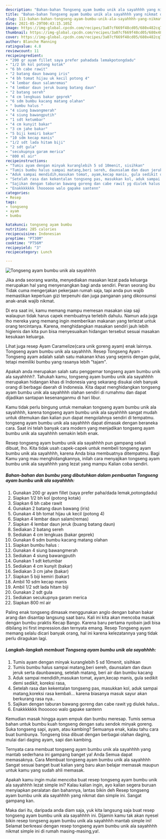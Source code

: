 ```yaml
---
description: "Bahan-bahan Tongseng ayam bumbu unik ala sayahhhh yang nikmat dan Mudah Dibuat"
title: "Bahan-bahan Tongseng ayam bumbu unik ala sayahhhh yang nikmat dan Mudah Dibuat"
slug: 111-bahan-bahan-tongseng-ayam-bumbu-unik-ala-sayahhhh-yang-nikmat-dan-mudah-dibuat
date: 2021-05-29T00:43:15.105Z
image: https://img-global.cpcdn.com/recipes/3a07cf669f48cd05/680x482cq70/tongseng-ayam-bumbu-unik-ala-sayahhhh-foto-resep-utama.jpg
thumbnail: https://img-global.cpcdn.com/recipes/3a07cf669f48cd05/680x482cq70/tongseng-ayam-bumbu-unik-ala-sayahhhh-foto-resep-utama.jpg
cover: https://img-global.cpcdn.com/recipes/3a07cf669f48cd05/680x482cq70/tongseng-ayam-bumbu-unik-ala-sayahhhh-foto-resep-utama.jpg
author: Blanche Manning
ratingvalue: 4.8
reviewcount: 11
recipeingredient:
- "200 gr ayam fillet saya prefer pahadada lemakpotongdadu"
- "1/2 bh kol potong kotak"
- "6 bh cabe rawit"
- "2 batang daun bawang iris"
- "4 bh tomat hijau uk kecil potong 4"
- "4 lembar daun salamremas"
- "4 lembar daun jeruk buang batang daun"
- "2 batang sereh"
- "4 cm lengkuas bakar geprek"
- "6 sdm bumbu kacang matang olahan"
- " bumbu halus "
- "4 siung bawangmerah"
- "4 siung bawangputih"
- "1 sdt ketumbar"
- "4 cm kunyit bakar"
- "3 cm jahe bakar"
- "5 biji kemiri bakar"
- "10 sdm kecap manis"
- "1/2 sdt lada hitam biji"
- "2 sdt gula"
- "secukupnya garam merica"
- "800 ml air"
recipeinstructions:
- "Tumis ayam dengan minyak kuranglebih 5 sd 10menit, sisihkan"
- "Tumis bumbu halus sampai matang,beri sereh, daunsalam dan daun jeruk serta daunbawang, setelah matang, beri air dan bumbu kacang"
- "Aduk sampai mendidih,masukan tomat, ayam,kecap manis, gula sedikit demi sedikit, koreksi rasa,"
- "Setelah rasa dan kekentalan tongseng pas, masukkan kol, aduk sampai matang,koreksi rasa kembali... karena biasanya masuk sayur akan berkurang rasa nya.."
- "Sajikan dengan taburan bawang goreng dan cabe rawit yg diulek halus.."
- "Enakkkkkkk lhoooooo walo gapake santenn"
categories:
- Resep
tags:
- tongseng
- ayam
- bumbu

katakunci: tongseng ayam bumbu 
nutrition: 285 calories
recipecuisine: Indonesian
preptime: "PT30M"
cooktime: "PT56M"
recipeyield: "3"
recipecategory: Lunch

---
```



![Tongseng ayam bumbu unik ala sayahhhh](https://img-global.cpcdn.com/recipes/3a07cf669f48cd05/680x482cq70/tongseng-ayam-bumbu-unik-ala-sayahhhh-foto-resep-utama.jpg)

Jika anda seorang wanita, menyediakan masakan lezat pada keluarga merupakan hal yang menyenangkan bagi anda sendiri. Peran seorang ibu Tidak cuma mengerjakan pekerjaan rumah saja, tapi anda pun wajib memastikan keperluan gizi terpenuhi dan juga panganan yang dikonsumsi anak-anak wajib nikmat.

Di era  saat ini, kamu memang mampu memesan masakan siap saji walaupun tidak harus capek membuatnya terlebih dahulu. Namun ada juga lho mereka yang memang ingin memberikan makanan yang terlezat untuk orang tercintanya. Karena, menghidangkan masakan sendiri jauh lebih higienis dan kita pun bisa menyesuaikan hidangan tersebut sesuai masakan kesukaan keluarga. 

Lihat juga resep Ayam Caramelize(cara unik goreng ayam) enak lainnya. Tongseng ayam bumbu unik ala sayahhhh. Resep Tongseng Ayam - Tongseng ayam adalah salah satu makanan khas yang sejenis dengan gulai, tetapi memiliki bumbu yang rasanya lebih &#34;tajam&#34;.

Apakah anda merupakan salah satu penggemar tongseng ayam bumbu unik ala sayahhhh?. Tahukah kamu, tongseng ayam bumbu unik ala sayahhhh merupakan hidangan khas di Indonesia yang sekarang disukai oleh banyak orang di berbagai daerah di Indonesia. Kita dapat menghidangkan tongseng ayam bumbu unik ala sayahhhh olahan sendiri di rumahmu dan dapat dijadikan santapan kesenanganmu di hari libur.

Kamu tidak perlu bingung untuk memakan tongseng ayam bumbu unik ala sayahhhh, karena tongseng ayam bumbu unik ala sayahhhh sangat mudah untuk ditemukan dan kalian pun dapat mengolahnya sendiri di tempatmu. tongseng ayam bumbu unik ala sayahhhh dapat dimasak dengan beraneka cara. Saat ini telah banyak cara modern yang menjadikan tongseng ayam bumbu unik ala sayahhhh semakin lebih enak.

Resep tongseng ayam bumbu unik ala sayahhhh pun gampang sekali dibuat, lho. Kita tidak usah capek-capek untuk membeli tongseng ayam bumbu unik ala sayahhhh, karena Anda bisa membuatnya ditempatmu. Bagi Kamu yang mau menghidangkannya, inilah cara menyajikan tongseng ayam bumbu unik ala sayahhhh yang lezat yang mampu Kalian coba sendiri.

<!--inarticleads1-->

##### Bahan-bahan dan bumbu yang dibutuhkan dalam pembuatan Tongseng ayam bumbu unik ala sayahhhh:

1. Gunakan 200 gr ayam fillet (saya prefer paha/dada lemak,potongdadu)
1. Siapkan 1/2 bh kol (potong kotak)
1. Siapkan 6 bh cabe rawit
1. Gunakan 2 batang daun bawang (iris)
1. Gunakan 4 bh tomat hijau uk kecil (potong 4)
1. Siapkan 4 lembar daun salam(remas)
1. Siapkan 4 lembar daun jeruk (buang batang daun)
1. Sediakan 2 batang sereh
1. Sediakan 4 cm lengkuas (bakar geprek)
1. Gunakan 6 sdm bumbu kacang matang olahan
1. Siapkan  bumbu halus :
1. Gunakan 4 siung bawangmerah
1. Sediakan 4 siung bawangputih
1. Gunakan 1 sdt ketumbar
1. Sediakan 4 cm kunyit (bakar)
1. Sediakan 3 cm jahe (bakar)
1. Siapkan 5 biji kemiri (bakar)
1. Ambil 10 sdm kecap manis
1. Ambil 1/2 sdt lada hitam biji
1. Gunakan 2 sdt gula
1. Sediakan secukupnya garam merica
1. Siapkan 800 ml air


Paling enak tongseng dimasak menggunakan anglo dengan bahan bakar arang dan disantap langsung saat baru. Kali ini kita akan mencoba masak dengan bumbu praktis Kecap Bango. Karena baru pertama nyobain jadi bisa dibilang ini first impression.dan ternyata emang. Resep Tongseng ayam memang selalu dicari banyak orang, hal ini karena kelezatannya yang tidak perlu diragukan lagi. 

<!--inarticleads2-->

##### Langkah-langkah membuat Tongseng ayam bumbu unik ala sayahhhh:

1. Tumis ayam dengan minyak kuranglebih 5 sd 10menit, sisihkan
1. Tumis bumbu halus sampai matang,beri sereh, daunsalam dan daun jeruk serta daunbawang, setelah matang, beri air dan bumbu kacang
1. Aduk sampai mendidih,masukan tomat, ayam,kecap manis, gula sedikit demi sedikit, koreksi rasa,
1. Setelah rasa dan kekentalan tongseng pas, masukkan kol, aduk sampai matang,koreksi rasa kembali... karena biasanya masuk sayur akan berkurang rasa nya..
1. Sajikan dengan taburan bawang goreng dan cabe rawit yg diulek halus..
1. Enakkkkkkk lhoooooo walo gapake santenn


Kemudian masak hingga ayam empuk dan bumbu meresap. Tumis semua bahan untuk bumbu kuah tongseng dengan satu sendok minyak goreng. Suka tongseng sapi, ayam, atau kambing? Semuanya enak, kalau tahu cara buat bumbunya. Tongseng bisa dibuat dengan berbagai olahan daging, mulai dari daging ayam, sapi dan kambing. 

Ternyata cara membuat tongseng ayam bumbu unik ala sayahhhh yang mantab sederhana ini gampang banget ya! Anda Semua dapat memasaknya. Cara Membuat tongseng ayam bumbu unik ala sayahhhh Sangat sesuai banget buat kalian yang baru akan belajar memasak maupun untuk kamu yang sudah ahli memasak.

Apakah kamu ingin mulai mencoba buat resep tongseng ayam bumbu unik ala sayahhhh lezat simple ini? Kalau kalian ingin, ayo kalian segera buruan menyiapkan peralatan dan bahannya, lantas bikin deh Resep tongseng ayam bumbu unik ala sayahhhh yang nikmat dan simple ini. Sangat gampang kan. 

Maka dari itu, daripada anda diam saja, yuk kita langsung saja buat resep tongseng ayam bumbu unik ala sayahhhh ini. Dijamin kamu tak akan nyesel bikin resep tongseng ayam bumbu unik ala sayahhhh mantab simple ini! Selamat berkreasi dengan resep tongseng ayam bumbu unik ala sayahhhh nikmat simple ini di rumah masing-masing,ya!.

